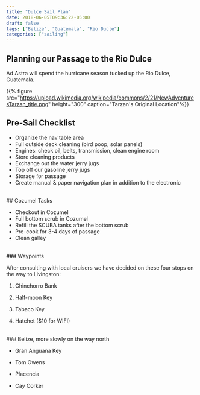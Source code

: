 ```yaml
---
title: "Dulce Sail Plan"
date: 2018-06-05T09:36:22-05:00
draft: false
tags: ["Belize", "Guatemala", "Rio Ducle"]
categories: ["sailing"]
---
```


## Planning our Passage to the Rio Dulce

Ad Astra will spend the hurricane season tucked up the Rio Dulce, Guatemala.

{{% figure src="https://upload.wikimedia.org/wikipedia/commons/2/21/NewAdventuresTarzan_title.png" height="300" caption="Tarzan's Original Location"%}}

<!--more-->

## Pre-Sail Checklist

 *  Organize the nav table area
 *  Full outside deck cleaning (bird poop, solar panels)
 *  Engines: check oil, belts, transmission, clean engine room
 *  Store cleaning products
 *  Exchange out the water jerry jugs
 *  Top off our gasoline jerry jugs
 *  Storage for passage
 *  Create manual & paper navigation plan in addition to the electronic

<br>
## Cozumel Tasks

* Checkout in Cozumel
* Full bottom scrub in Cozumel
* Refill the SCUBA tanks after the bottom scrub
* Pre-cook for 3-4 days of passage
* Clean galley

<br>
### Waypoints

After consulting with local cruisers we have decided on these four stops on the way to Livingston:

1. Chinchorro Bank

2. Half-moon Key

3. Tabaco Key

4. Hatchet ($10 for WIFI)

<br>
### Belize, more slowly on the way north

* Gran Anguana Key

* Tom Owens

* Placencia

* Cay Corker 

